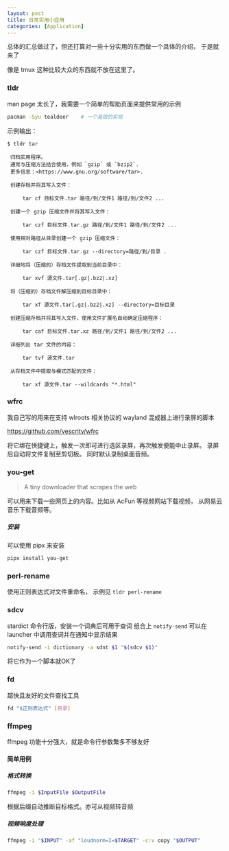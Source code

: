 ```yaml
---
layout: post
title: 日常实用小应用
categories: [Application]
---
```


总体的汇总做过了，但还打算对一些十分实用的东西做一个具体的介绍，
于是就来了 

像是 tmux 这种比较大众的东西就不放在这里了。

### tldr

man page 太长了，我需要一个简单的帮助页面来提供常用的示例

```bash
pacman -Syu tealdeer    # 一个高效的实现
```

示例输出：

```
$ tldr tar

 归档实用程序。
 通常与压缩方法结合使用，例如 `gzip` 或 `bzip2`.
 更多信息：<https://www.gnu.org/software/tar>.

 创建存档并将其写入文件：

     tar cf 目标文件.tar 路径/到/文件1 路径/到/文件2 ...

 创建一个 gzip 压缩文件并将其写入文件：

     tar czf 目标文件.tar.gz 路径/到/文件1 路径/到/文件2 ...

 使用相对路径从目录创建一个 gzip 压缩文件：

     tar czf 目标文件.tar.gz --directory=路径/到/目录 .

 详细地将（压缩的）存档文件提取到当前目录中：

     tar xvf 源文件.tar[.gz|.bz2|.xz]

 将（压缩的）存档文件解压缩到目标目录中：

     tar xf 源文件.tar[.gz|.bz2|.xz] --directory=目标目录

 创建压缩存档并将其写入文件，使用文件扩展名自动确定压缩程序：

     tar caf 目标文件.tar.xz 路径/到/文件1 路径/到/文件2 ...

 详细列出 tar 文件的内容：

     tar tvf 源文件.tar

 从存档文件中提取与模式匹配的文件：

     tar xf 源文件.tar --wildcards "*.html"

```

### wfrc

我自己写的用来在支持 wlroots 相关协议的 wayland 混成器上进行录屏的脚本

https://github.com/vescrity/wfrc

将它绑在快捷键上，触发一次即可进行选区录屏，再次触发便能中止录屏。
录屏后自动将文件复制至剪切板。
同时默认录制桌面音频。

### you-get

> A tiny downloader that scrapes the web

可以用来下载一些网页上的内容。比如从 AcFun 等视频网站下载视频，
从网易云音乐下载音频等。

##### 安装

可以使用 pipx 来安装

```bash
pipx install you-get
```

### perl-rename

使用正则表达式对文件重命名，
示例见 `tldr perl-rename`

### sdcv

stardict 命令行版，安装一个词典后可用于查词
组合上 `notify-send` 可以在 launcher 中调用查词并在通知中显示结果

```bash
notify-send -i dictionary -a sdnt $1 "$(sdcv $1)" 
```
将它作为一个脚本就OK了

### fd

超快且友好的文件查找工具

```bash
fd "$正则表达式" [目录]
```

### ffmpeg

ffmpeg 功能十分强大，就是命令行参数繁多不够友好

#### 简单用例

##### 格式转换

```bash
ffmpeg -i $InputFile $OutputFile
```
根据后缀自动推断目标格式。亦可从视频转音频

##### 视频响度处理

```bash
ffmpeg -i "$INPUT" -af "loudnorm=I=$TARGET" -c:v copy "$OUTPUT"
```

